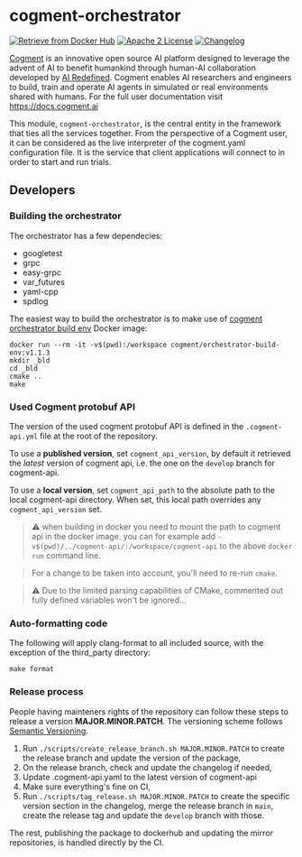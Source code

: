 # cogment-orchestrator

[![Retrieve from Docker Hub](https://img.shields.io/docker/v/cogment/orchestrator?sort=semver&style=flat-square)](https://hub.docker.com/repository/docker/cogment/orchestrator) [![Apache 2 License](https://img.shields.io/badge/license-Apache%202-green)](./LICENSE) [![Changelog](https://img.shields.io/badge/-Changelog%20-blueviolet)](./CHANGELOG.md)

[Cogment](https://cogment.ai) is an innovative open source AI platform designed to leverage the advent of AI to benefit humankind through human-AI collaboration developed by [AI Redefined](https://ai-r.com). Cogment enables AI researchers and engineers to build, train and operate AI agents in simulated or real environments shared with humans. For the full user documentation visit <https://docs.cogment.ai>

This module, `cogment-orchestrator`, is the central entity in the framework that ties all the services together. From the perspective of a Cogment user, it can be considered as the live interpreter of the cogment.yaml configuration file. It is the service that client applications will connect to in order to start and run trials.

## Developers

### Building the orchestrator

The orchestrator has a few dependecies:

- googletest
- grpc
- easy-grpc
- var_futures
- yaml-cpp
- spdlog

The easiest way to build the orchestrator is to make use of [cogment orchestrator build env](https://hub.docker.com/repository/docker/cogment/orchestrator-build-env) Docker image:

```
docker run --rm -it -v$(pwd):/workspace cogment/orchestrator-build-env:v1.1.3
mkdir _bld
cd _bld
cmake ..
make
```

### Used Cogment protobuf API

The version of the used cogment protobuf API is defined in the `.cogment-api.yml` file at the root of the repository.

To use a **published version**, set `cogment_api_version`, by default it retrieved the _latest_ version of cogment api, i.e. the one on the `develop` branch for cogment-api.

To use a **local version**, set `cogment_api_path` to the absolute path to the local cogment-api directory. When set, this local path overrides any `cogment_api_version` set.

> ⚠️ when building in docker you need to mount the path to cogment api in the docker image. you can for example add `-v$(pwd)/../cogment-api/:/workspace/cogment-api` to the above `docker run` command line.

> For a change to be taken into account, you'll need to re-run `cmake`.

> ⚠️ Due to the limited parsing capabilities of CMake, commented out fully defined variables won't be ignored...

### Auto-formatting code

The following will apply clang-format to all included source, with the exception of the third_party directory:

```
make format
```

### Release process

People having mainteners rights of the repository can follow these steps to release a version **MAJOR.MINOR.PATCH**. The versioning scheme follows [Semantic Versioning](http://semver.org/spec/v2.0.0.html).

1. Run `./scripts/create_release_branch.sh MAJOR.MINOR.PATCH` to create the release branch and update the version of the package,
2. On the release branch, check and update the changelog if needed,
3. Update .cogment-api.yaml to the latest version of cogment-api
4. Make sure everything's fine on CI,
5. Run `./scripts/tag_release.sh MAJOR.MINOR.PATCH` to create the specific version section in the changelog, merge the release branch in `main`, create the release tag and update the `develop` branch with those.

The rest, publishing the package to dockerhub and updating the mirror repositories, is handled directly by the CI.
